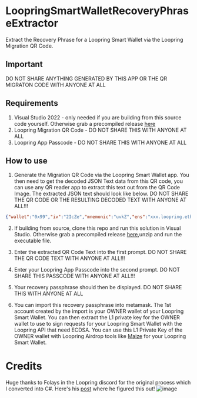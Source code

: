 # LoopringSmartWalletRecoveryPhraseExtractor
Extract the Recovery Phrase for a Loopring Smart Wallet via the Loopring Migration QR Code.

## Important
DO NOT SHARE ANYTHING GENERATED BY THIS APP OR THE QR MIGRATON CODE WITH ANYONE AT ALL

## Requirements
1. Visual Studio 2022 - only needed if you are building from this source code yourself. Otherwise grab a precompiled release [here](https://github.com/fudgebucket27/LoopringSmartWalletRecoveryPhraseExtractor/releases)
2. Loopring Migration QR Code - DO NOT SHARE THIS WITH ANYONE AT ALL
3. Loopring App Passcode - DO NOT SHARE THIS WITH ANYONE AT ALL

## How to use

1. Generate the Migration QR Code via the Loopring Smart Wallet app. You then need to get the decoded JSON Text data from this QR code, you can use any QR reader app to extract this text out from the QR Code Image. The extracted JSON text should look like below. DO NOT SHARE THE QR CODE OR THE RESULTING DECODED TEXT WITH ANYONE AT ALL!!!

```json
{"wallet":"0x99","iv":"2IcZe","mnemonic":"uvkZ","ens":"xxx.loopring.eth","isCounterFactual":false,"register":"61,","type":"LoopringWalletSmart","setting":3232,"salt":"ikq","network":"ETHEREUM"}
```

2. If building from source, clone this repo and run this solution in Visual Studio. Otherwise grab a precompiled release  [here](https://github.com/fudgebucket27/LoopringSmartWalletRecoveryPhraseExtractor/releases),unzip and run the executable file.

3. Enter the extracted QR Code Text into the first prompt. DO NOT SHARE THE QR CODE TEXT WITH ANYONE AT ALL!!!

4. Enter your Loopring App Passcode into the second prompt. DO NOT SHARE THIS PASSCODE WITH ANYONE AT ALL!!!

5. Your recovery passphrase should then be displayed. DO NOT SHARE THIS WITH ANYONE AT ALL

6. You can import this recovery passphrase into metamask. The 1st account created by the import is your OWNER wallet of your Loopring Smart Wallet. You can then extract the L1 private key for the OWNER wallet to use to sign requests for your Loopring Smart Wallet with the Loopring API that need ECDSA. You can use this L1 Private Key of the OWNER wallet with Loopring Airdrop tools like [Maize](https://github.com/cobmin/Maize) for your Loopring Smart Wallet.

# Credits
Huge thanks to Folays in the Loopring discord for the original process which I converted into C#. Here's his [post](https://discord.com/channels/488848270525857792/700743843921920073/1089542488240439498) where he figured this out!
![image](https://github.com/fudgebucket27/LoopringSmartWalletRecoveryPhraseExtractor/assets/5258063/4a4bc2fd-82c2-440e-858f-cd6f2c4d961d)
